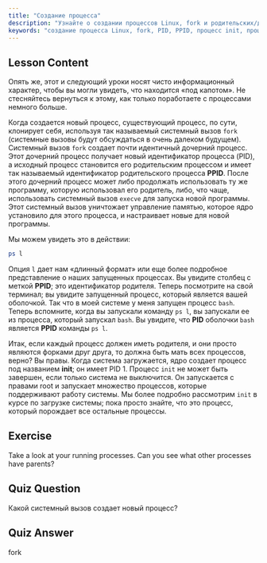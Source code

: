 ```yaml
---
title: "Создание процесса"
description: "Узнайте о создании процессов Linux, fork и родительских/дочерних процессах. Разберитесь с PID, PPID и процессом init. Получите руководство для начинающих по управлению процессами Linux."
keywords: "создание процесса Linux, fork, PID, PPID, процесс init, процессы Linux, для начинающих, учебник, руководство"
---
```


## Lesson Content

Опять же, этот и следующий уроки носят чисто информационный характер, чтобы вы могли увидеть, что находится «под капотом». Не стесняйтесь вернуться к этому, как только поработаете с процессами немного больше.

Когда создается новый процесс, существующий процесс, по сути, клонирует себя, используя так называемый системный вызов `fork` (системные вызовы будут обсуждаться в очень далеком будущем). Системный вызов `fork` создает почти идентичный дочерний процесс. Этот дочерний процесс получает новый идентификатор процесса (PID), а исходный процесс становится его родительским процессом и имеет так называемый идентификатор родительского процесса **PPID**. После этого дочерний процесс может либо продолжать использовать ту же программу, которую использовал его родитель, либо, что чаще, использовать системный вызов `execve` для запуска новой программы. Этот системный вызов уничтожает управление памятью, которое ядро установило для этого процесса, и настраивает новые для новой программы.

Мы можем увидеть это в действии:

```bash
ps l
```

Опция `l` дает нам «длинный формат» или еще более подробное представление о наших запущенных процессах. Вы увидите столбец с меткой **PPID**; это идентификатор родителя. Теперь посмотрите на свой терминал; вы увидите запущенный процесс, который является вашей оболочкой. Так что в моей системе у меня запущен процесс `bash`. Теперь вспомните, когда вы запускали команду `ps l`, вы запускали ее из процесса, который запускал `bash`. Вы увидите, что **PID** оболочки `bash` является **PPID** команды `ps l`.

Итак, если каждый процесс должен иметь родителя, и они просто являются форками друг друга, то должна быть мать всех процессов, верно? Вы правы. Когда система загружается, ядро создает процесс под названием **init**; он имеет PID 1. Процесс `init` не может быть завершен, если только система не выключится. Он запускается с правами root и запускает множество процессов, которые поддерживают работу системы. Мы более подробно рассмотрим `init` в курсе по загрузке системы; пока просто знайте, что это процесс, который порождает все остальные процессы.

## Exercise

Take a look at your running processes. Can you see what other processes have parents?

## Quiz Question

Какой системный вызов создает новый процесс?

## Quiz Answer

fork
